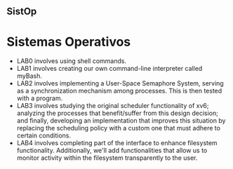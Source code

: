 ## SistOp
# Sistemas Operativos

* LAB0 involves using shell commands.
* LAB1 involves creating our own command-line interpreter called myBash.
* LAB2 involves implementing a User-Space Semaphore System, serving as a synchronization mechanism among processes. This is then tested with a program.
* LAB3 involves studying the original scheduler functionality of xv6; analyzing the processes that benefit/suffer from this design decision; and finally, developing an implementation that improves this situation by replacing the scheduling policy with a custom one that must adhere to certain conditions.
* LAB4 involves completing part of the interface to enhance filesystem functionality. Additionally, we'll add functionalities that allow us to monitor activity within the filesystem transparently to the user.
